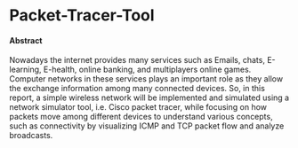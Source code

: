 # Packet-Tracer-Tool

#### Abstract
Nowadays the internet provides many services such as Emails, chats, E-learning, E-health, online banking, and multiplayers online games. Computer networks in these services plays an important role as they allow the exchange information among many connected devices. So, in this report, a simple wireless network will be implemented and simulated using a network simulator tool, i.e. Cisco packet tracer, while focusing on how packets move among different devices to understand various concepts, such as connectivity by visualizing ICMP and TCP packet flow and analyze broadcasts.
